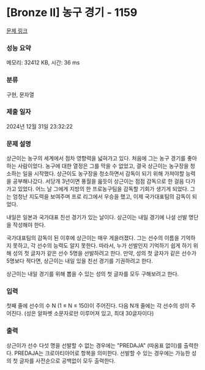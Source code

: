# [Bronze II] 농구 경기 - 1159 

[문제 링크](https://www.acmicpc.net/problem/1159) 

### 성능 요약

메모리: 32412 KB, 시간: 36 ms

### 분류

구현, 문자열

### 제출 일자

2024년 12월 31일 23:32:22

### 문제 설명

<p>상근이는 농구의 세계에서 점차 영향력을 넓혀가고 있다. 처음에 그는 농구 경기를 좋아하는 사람이었다. 농구에 대한 열정은 그를 막을 수 없었고, 결국 상근이는 농구장을 청소하는 일을 시작했다. 상근이도 농구장을 청소하면서 감독이 되기 위해 가져야할 능력을 공부해나갔다. 서당개 3년이면 풍월을 읊듯이 상근이는 점점 감독으로 한 걸음 다가가고 있었다. 어느 날 그에게 지방의 한 프로농구팀을 감독할 기회가 생기게 되었다. 그는 엄청난 지도력을 보여주며 프로 리그에서 우승을 했고, 이제 국가대표팀의 감독이 되었다.</p>

<p>내일은 일본과 국가대표 친선 경기가 있는 날이다. 상근이는 내일 경기에 나설 선발 명단을 작성해야 한다.</p>

<p>국가대표팀의 감독이 된 이후에 상근이는 매우 게을러졌다. 그는 선수의 이름을 기억하지 못하고, 각 선수의 능력도 알지 못한다. 따라서, 누가 선발인지 기억하기 쉽게 하기 위해 성의 첫 글자가 같은 선수 5명을 선발하려고 한다. 만약, 성의 첫 글자가 같은 선수가 5명보다 적다면, 상근이는 내일 있을 친선 경기를 기권하려고 한다.</p>

<p>상근이는 내일 경기를 위해 뽑을 수 있는 성의 첫 글자를 모두 구해보려고 한다.</p>

### 입력 

 <p>첫째 줄에 선수의 수 N (1 ≤ N ≤ 150)이 주어진다. 다음 N개 줄에는 각 선수의 성이 주어진다. (성은 알파벳 소문자로만 이루어져 있고, 최대 30글자이다)</p>

### 출력 

 <p>상근이가 선수 다섯 명을 선발할 수 없는 경우에는 "PREDAJA" (따옴표 없이)를 출력한다. PREDAJA는 크로아티아어로 항복을 의미한다. 선발할 수 있는 경우에는 가능한 성의 첫 글자를 사전순으로 공백없이 모두 출력한다.</p>

